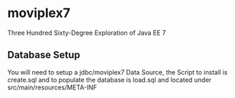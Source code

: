 moviplex7
=========

Three Hundred Sixty-Degree Exploration of Java EE 7


Database Setup
--------------
You will need to setup a jdbc/moviplex7 Data Source, the Script to install is create.sql and to populate the database is load.sql and located under src/main/resources/META-INF
